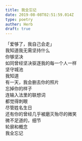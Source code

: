 ```yaml
---  
title: 我全忘记  
date: 2019-08-08T02:51:59.014Z  
type: poetry  
auther: Herb   
draft: true
---  
```

「爱够了，我自己会走」  
我知道我无需坚持什么  
你够坚决  
如同曾经坚决驱逐我的每一个人一样  
坚守城池    
我知道  
有一天，我会删去你的照片  
忘掉你的样子  
连输入法里的联想词  
都觉得刺眼    
尽管姓名生日  
还有你的曾经几乎被磨灭殆尽的微笑  
微不足道的，细节  
轮廓和概念  
我全忘记  
